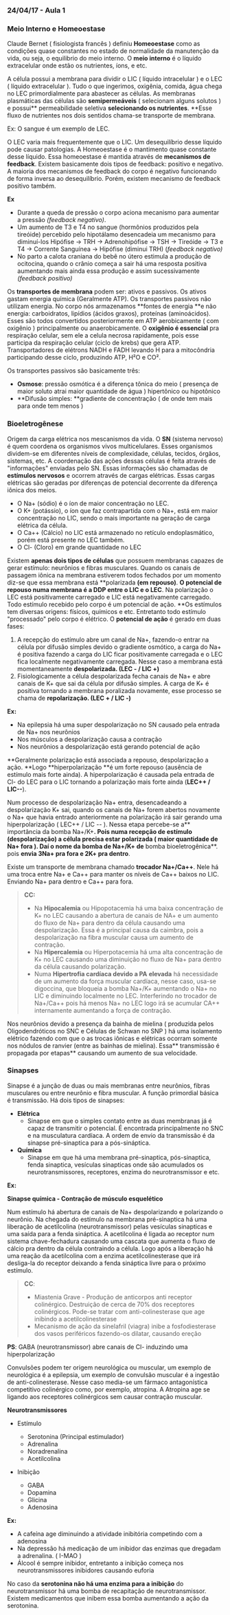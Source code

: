 ### 24/04/17 - Aula 1

### Meio Interno e Homeoestase



Claude Bernet \( fisiologista francês \) definiu **Homeoestase** como as condições quase constantes no estado de normalidade da manutenção da vida, ou seja, o equilibrio do meio interno. O **meio interno** é o líquido extracelular onde estão os nutrientes, íons, e etc.

A célula possui a membrana para dividir o LIC \( líquido intracelular \) e o LEC \( líquido extracelular \). Tudo o que ingerimos, oxigênia, comida, água chega no LEC primordialmente para abastecer as células. As membranas plasmáticas das células são **semipermeáveis** \( selecionam alguns solutos \) e possui** permeabilidade seletiva **selecionando os nutrientes**. **Esse fluxo de nutrientes nos dois sentidos chama-se transporte de membrana.

Ex: O sangue é um exemplo de LEC.

O LEC varia mais frequentemente que o LIC. Um desequilíbrio desse líquido pode causar patologias. A Homeoestase é o mantimento quase constante desse líquido. Essa homeoestase é mantida através de **mecanismos de feedback**. Existem basicamente dois tipos de feedback: positivo e negativo. A maioria dos mecanismos de feedback do corpo é negativo funcionando de forma inversa ao desequilíbrio. Porém, existem mecanismo de feedback positivo também.

**Ex**

* Durante a queda de pressão o corpo aciona mecanismo para aumentar a pressão _\(feedback negativo\)_.
* Um aumento de T3 e T4 no sangue \(hormônios produzidos pela tireóide\) percebido pelo hipotálamo desencadeia um mecanismo para diminuí-los Hipófise -&gt; TRH -&gt; Adrenohipófise -&gt; TSH -&gt; Tireóide -&gt; T3 e T4 -&gt; Corrente Sanguínea -&gt; Hipófise \(diminui TRH\) \(_feedback negativo\)_
* No parto a calota craniana do bebê no útero estimula a produção de ocitocina, quando o crânio começa a sair há uma resposta positiva aumentando mais ainda essa produção e assim sucessivamente _\(feedback positivo\)_

Os **transportes de membrana** podem ser: ativos e passivos. Os ativos gastam energia química \(Geralmente ATP\). Os transportes passivos não utilizam energia. No corpo nós armazenamos **fontes de energia **e não energia: carboidratos, lipídios \(ácidos graxos\), proteínas \(aminoácidos\). Esses são todos convertidos posteriormente em ATP aerobicamente \( com oxigênio \) principalmente ou anaerobicamente. O **oxigênio é essencial** pra respiração celular, sem ele a celula necrosa rapidamente, pois esse participa da respiração celular \(ciclo de krebs\) que gera ATP. Transportadores de elétrons NADH e FADH levando H para a mitocôndria participando desse ciclo, produzindo ATP, H²O e CO².

Os transportes passivos são basicamente três:

* **Osmose**: pressão osmótica é a diferença tônica do meio \( presença de maior soluto atrai maior quantidade de água \) hipertônico ou hipotônico
* **Difusão simples: **gradiente de concentração \( de onde tem mais para onde tem menos \)

### 

### Bioeletrogênese





Origem da carga elétrica nos mescanismos da vida. O **SN** \(sistema nervoso\) é quem coordena os organismos vivos multicelulares. Esses organismos dividem-se em diferentes níveis de complexidade, células, tecidos, órgãos, sistemas, etc. A coordenação das ações dessas células é feita através de "informações" enviadas pelo SN. Essas informações são chamadas de **estímulos nervosos** e ocorrem através de cargas elétricas. Essas cargas elétricas são geradas por diferenças de potencial decorrente da diferença iônica dos meios.

* O Na+ \(sódio\) é o íon de maior concentração no LEC.
* O K+ \(potássio\), o íon que faz contrapartida com o Na+, está em maior concentração no LIC, sendo o mais importante na geração de carga elétrica da célula.
* O Ca++ \(Cálcio\) no LIC está armazenado no retículo endoplasmático, porém está presente no LEC também. 
* O Cl- \(Cloro\) em grande quantidade no LEC

Existem **apenas dois tipos de células** que possuem membranas capazes de gerar estímulo: neurônios e fibras musculares. Quando os canais de passagem iônica na membrana estiverem todos fechados por um momento diz-se que essa membrana está **polarizada **\(em repouso\)**. **O **potencial de repouso** numa membrana é a DDP entre o LIC e o LEC**. Na polarização o LEC está positivamente carregado e LIC está negativamente carregado. Todo estímulo recebido pelo corpo é um potencial de ação. **Os estímulos tem diversas origens: físicos, químicos e etc. Entretanto todo estímulo "processado" pelo corpo é elétrico. O **potencial de ação** é gerado em duas fases:

1. A recepção do estímulo abre um canal de Na+, fazendo-o entrar na célula por difusão simples devido o gradiente osmótico, a carga do Na+ é positiva fazendo a carga do LIC ficar positivamente carregada e o LEC fica localmente negativamente carregada. Nesse caso a membrana está momentaneamente **despolarizada. \(LEC - / LIC +\)**
2. Fisiologicamente a célula despolarizada fecha canais de Na+ e abre canais de K+ que sai da célula por difusão simples. A carga de K+ é positiva tornando a membrana poralizada novamente, esse processo se chama de **repolarização.                \(LEC + / LIC -\)**

**Ex:**

* Na epilepsia há uma super despolarização no SN causado pela entrada de Na+ nos neurônios
* Nos músculos a despolarização causa a contração
* Nos neurônios a despolarização está gerando potencial de ação

**Geralmente polarização está associada a repouso, despolarização a ação. **Logo **hiperpolarização **é um forte repouso \(ausência de estímulo mais forte ainda\). A hiperpolarização é causada pela entrada de Cl- do LEC para o LIC tornando a polarização mais forte ainda \(**LEC++ / LIC--**\).

Num processo de despolarização Na+ entra, desencadeando a despolarização K+ sai, quando os canais de Na+ forem abertos novamente o Na+ que havia entrado anteriormente na polarização irá sair gerando uma hiperpolarização \( LEC++ / LIC -- \). Nessa etapa percebe-se a** importância da bomba Na+/K+**. Pois numa recepção de estímulo \(despolarização\) a célula precisa estar polarizada \( maior quantidade de Na+ fora \). Daí o nome da bomba de Na+/K+  de** bomba bioeletrogênica**. pois **envia 3Na+ pra fora e 2K+ pra dentro**.

Existe um transporte de membrana chamado **trocador Na+/Ca++**. Nele há uma troca entre Na+ e Ca++ para manter os níveis de Ca++ baixos no LIC. Enviando Na+ para dentro e Ca++ para fora.

> **CC:**
>
> * Na **Hipocalemia** ou Hipopotacemia há uma baixa concentração de K+ no LEC causando a abertura de canais de NA+ e um aumento do fluxo de Na+ para dentro da célula causando uma despolarização. Essa é a principal causa da caimbra, pois a despolarização na fibra muscular causa um aumento de contração.
> * Na **Hipercalemia** ou Hiperpotacemia há uma alta concentração de K+ no LEC causando uma diminuição no fluxo de Na+ para dentro da célula causando polarização.
> * Numa **Hipertrofia cardíaca devido a PA** **elevada** há necessidade de um aumento da força muscular cardíaca, nesse caso, usa-se digoccina, que bloqueia a bomba Na+/K+ aumentando o Na+ no LIC e diminuindo localmente no LEC. Interferindo no trocador de Na+/Ca++ pois há menos Na+ no LEC logo irá se acumular CA++ internamente aumentando a força de contração.

Nos neurônios devido a presença da bainha de mielina \( produzida pelos Oligodendróticos no SNC e Células de Schwan no SNP \) há uma isolamento elétrico fazendo com que o as trocas iônicas e elétricas ocorram somente nos nódulos de ranvier \(entre as bainhas de mielina\). Essa** transmissão é propagada por etapas** causando um aumento de sua velocidade.

### 

### Sinapses

Sinapse é a junção de duas ou mais membranas entre neurônios, fibras musculares ou entre neurônio e fibra muscular. A função primordial básica é transmissão. Há dois tipos de sinapses:

* **Elétrica**
  * Sinapse em que o simples contato entre as duas membranas já é capaz de transmitir o potencial. É encontrada principalmente no SNC e na musculatura cardíaca. A ordem de envio da transmissão é da sinapse pré-sinaptica para a pós-sináptica.
* **Química**
  * Sinapse em que há uma membrana pré-sinaptica, pós-sinaptica, fenda sinaptica, vesículas sinapticas onde são acumulados os neurotransmissores, receptores, enzima do neurotransmissor e etc.  

**Ex:**

**Sinapse química - Contração de músculo esquelético**

Num estímulo há abertura de canais de Na+ despolarizando e polarizando o neurônio. Na chegada do estímulo na membrana pré-sinaptica há uma liberação de acetilcolina \(neurotransmissor\) pelas vesículas sinapticas e uma saída para a fenda sináptica. A acetilcolina é ligada ao receptor num sistema chave-fechadura causando uma cascata que aumenta o fluxo de cálcio pra dentro da célula contraindo a célula. Logo após a liberação há uma reação da acetilcolina com a enzima acetilcolinesterase que irá desliga-la do receptor deixando a fenda sináptica livre para o próximo estímulo.

> **CC**:
>
> * Miastenia Grave - Produção de anticorpos anti receptor colinérgico. Destruição de cerca de 70% dos receptores colinérgicos. Pode-se tratar com anti-colinesterase que age inibindo a acetilcolinesterase
> * Mecanismo de ação da sinelafril \(viagra\) inibe a fosfodiesterase dos vasos periféricos fazendo-os dilatar, causando ereção

**PS**: GABA \(neurotransmissor\) abre canais de Cl- induzindo uma hiperpolarização

Convulsões podem ter origem neurológica ou muscular, um exemplo de neurológica é a epilepsia, um exemplo de convulsão muscular é a ingestão de anti-colinesterase. Nesse caso media-se um fármaco antagonística competitivo colinérgico como, por exemplo, atropina. A Atropina age se ligando aos receptores colinérgicos sem causar contração muscular.

**Neurotransmissores**

* Estímulo

  * Serotonina \(Principal estimulador\)
  * Adrenalina
  * Noradrenalina
  * Acetilcolina

* Inibição

  * GABA
  * Dopamina
  * Glicina
  * Adenosina

**Ex:**

* A cafeína age diminuindo a atividade inibitória competindo com a adenosina
* Na depressão há medicação de um inibidor das enzimas que dregadam a adrenalina. \( I-MAO \)
* Álcool é sempre inibidor, entretanto a inibição começa nos neurotransmissores inibidores causando euforia

No caso da **serotonina não há uma enzima para a inibição** do neurotransmissor há uma bomba de recapitação de neurotransmissor. Existem medicamentos que inibem essa bomba aumentando a ação da serotonina.

